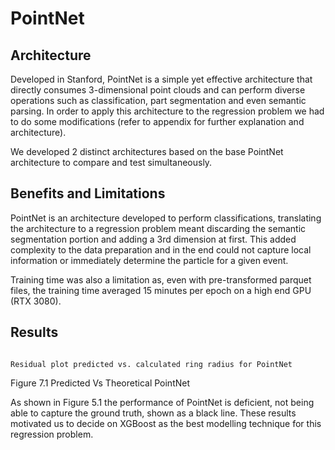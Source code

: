 # PointNet

## Architecture

Developed in Stanford, PointNet is a simple yet effective architecture that directly consumes 3-dimensional point clouds and can perform diverse operations such as classification, part segmentation and even semantic parsing. In order to apply this architecture to the regression problem we had to do some modifications (refer to appendix for further explanation and architecture).

We developed 2 distinct architectures based on the base PointNet architecture to compare and test simultaneously.

## Benefits and Limitations

PointNet is an architecture developed to perform classifications, translating the architecture to a regression problem meant discarding the semantic segmentation portion and adding a 3rd dimension at first. This added complexity to the data preparation and in the end could not capture local information or immediately determine the particle for a given event.

Training time was also a limitation as, even with pre-transformed parquet files, the training time averaged 15 minutes per epoch on a high end GPU (RTX 3080).

## Results

```{figure} ../../../../../figures/pnt_pred_theo.png :name: pnt_predicted_vs_theoretical

Residual plot predicted vs. calculated ring radius for PointNet
```

Figure 7.1 Predicted Vs Theoretical PointNet

As shown in Figure 5.1 the performance of PointNet is deficient, not being able to capture the ground truth, shown as a black line. These results motivated us to decide on XGBoost as the best modelling technique for this regression problem.
